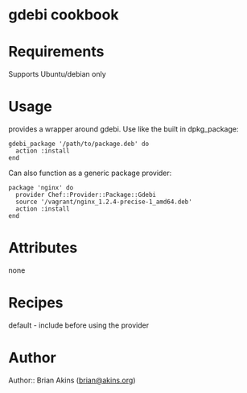 # gdebi cookbook

# Requirements

Supports Ubuntu/debian only

# Usage

provides a wrapper around gdebi. Use like the built in dpkg_package:

    gdebi_package '/path/to/package.deb' do
      action :install
    end

Can also function as a generic package provider:

    package 'nginx' do
      provider Chef::Provider::Package::Gdebi
      source '/vagrant/nginx_1.2.4-precise-1_amd64.deb'
      action :install
    end

# Attributes

none

# Recipes

default - include before using the provider

# Author

Author:: Brian Akins (<brian@akins.org>)
